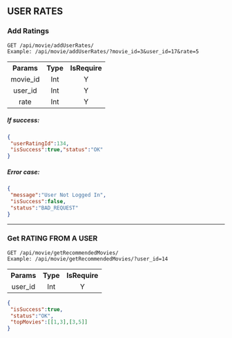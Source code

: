 ## USER RATES

### Add Ratings

```$xslt
GET /api/movie/addUserRates/   
Example: /api/movie/addUserRates/?movie_id=3&user_id=17&rate=5
```
<table>
  <tbody>
    <tr>
      <th>Params</th>
      <th>Type</th>
      <th>IsRequire</th>
    </tr>
    <tr>
      <td align="center">movie_id</td>
      <td align="center">Int</td>
      <td align="center">Y</td>
    </tr>
    <tr>
      <td align="center">user_id</td>
      <td align="center">Int</td>
      <td align="center">Y</td>
    </tr>
    <tr>
      <td align="center">rate</td>
      <td align="center">Int</td>
      <td align="center">Y</td>
    </tr>
  </tbody>
</table>


##### If success:
```json
{
 "userRatingId":134,
 "isSuccess":true,"status":"OK"
}
```
##### Error case:
```json
{
 "message":"User Not Logged In",
 "isSuccess":false,
 "status":"BAD_REQUEST"
}
```
---------
### Get RATING FROM A USER
```$xslt
GET /api/movie/getRecommendedMovies/
Example: /api/movie/getRecommendedMovies/?user_id=14
```
<table>
  <tbody>
    <tr>
      <th>Params</th>
      <th>Type</th>
      <th>IsRequire</th>
    </tr>
    <tr>
      <td align="center">user_id</td>
      <td align="center">Int</td>
      <td align="center">Y</td>
    </tr>
  </tbody>
</table>

```json
{ 
 "isSuccess":true,
 "status":"OK",
 "topMovies":[[1,3],[3,5]]
}
```